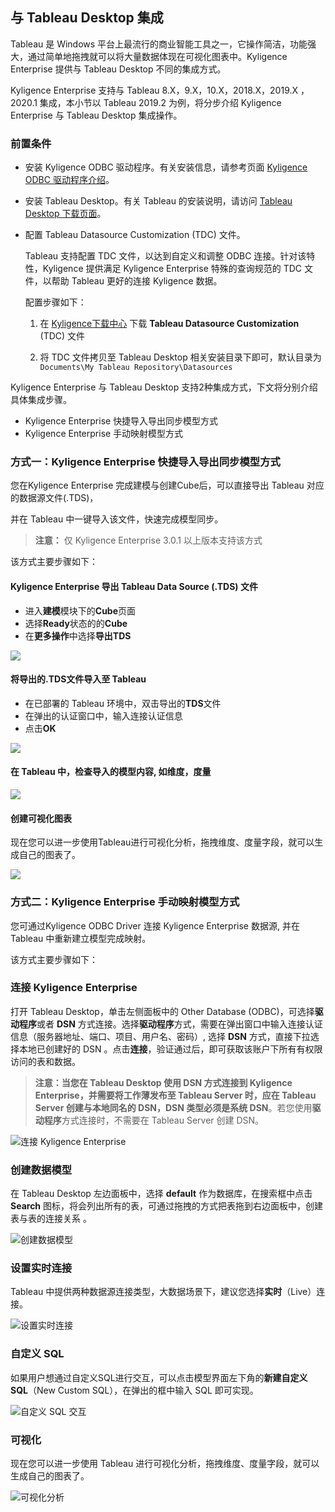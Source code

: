 ## 与 Tableau Desktop 集成

Tableau 是 Windows 平台上最流行的商业智能工具之一，它操作简洁，功能强大，通过简单地拖拽就可以将大量数据体现在可视化图表中。Kyligence Enterprise 提供与 Tableau Desktop 不同的集成方式。

Kyligence Enterprise 支持与 Tableau 8.X，9.X，10.X，2018.X，2019.X ，2020.1 集成，本小节以 Tableau 2019.2 为例，将分步介绍 Kyligence Enterprise 与 Tableau Desktop 集成操作。

### 前置条件

- 安装 Kyligence ODBC 驱动程序。有关安装信息，请参考页面 [Kyligence ODBC 驱动程序介绍](../../driver/odbc/README.md)。

- 安装 Tableau Desktop。有关 Tableau 的安装说明，请访问 [Tableau Desktop 下载页面](https://www.tableau.com/zh-cn/support/releases)。

- 配置 Tableau Datasource Customization (TDC) 文件。

  Tableau 支持配置 TDC 文件，以达到自定义和调整 ODBC 连接。针对该特性，Kyligence 提供满足 Kyligence Enterprise 特殊的查询规范的 TDC 文件，以帮助 Tableau 更好的连接 Kyligence 数据。

  配置步骤如下：

  1. 在 [Kyligence下载中心](http://download.kyligence.io/#/download) 下载 **Tableau Datasource Customization** (TDC) 文件

  2. 将 TDC 文件拷贝至 Tableau Desktop 相关安装目录下即可，默认目录为 ` Documents\My Tableau Repository\Datasources`
  

Kyligence Enterprise 与 Tableau Desktop 支持2种集成方式，下文将分别介绍具体集成步骤。

- Kyligence Enterprise 快捷导入导出同步模型方式
- Kyligence Enterprise 手动映射模型方式


### 方式一：Kyligence Enterprise 快捷导入导出同步模型方式

您在Kyligence Enterprise 完成建模与创建Cube后，可以直接导出 Tableau 对应的数据源文件(.TDS)，

并在 Tableau 中一键导入该文件，快速完成模型同步。

> **注意：** 仅 Kyligence Enterprise 3.0.1 以上版本支持该方式

该方式主要步骤如下：

#### Kyligence Enterprise 导出 Tableau Data Source (.TDS) 文件

- 进入**建模**模块下的**Cube**页面
- 选择**Ready**状态的的**Cube**
- 在**更多操作**中选择**导出TDS** 

![](../../images/tableau_desktop/1_Export_TDS.png)

#### 将导出的.TDS文件导入至 Tableau

- 在已部署的 Tableau 环境中，双击导出的**TDS**文件
- 在弹出的认证窗口中，输入连接认证信息
- 点击**OK**

![](../../images/tableau_desktop/2_Connect_Information.png)

#### 在 Tableau 中，检查导入的模型内容, 如维度，度量

![](../../images/tableau_desktop/3_Review_Dimension_Measure.png)

#### 创建可视化图表

现在您可以进一步使用Tableau进行可视化分析，拖拽维度、度量字段，就可以生成自己的图表了。

![](../../images/tableau_desktop/4_Charts.png)



### 方式二：Kyligence Enterprise 手动映射模型方式 

您可通过Kyligence ODBC Driver 连接 Kyligence Enterprise 数据源, 并在 Tableau 中重新建立模型完成映射。

该方式主要步骤如下：


### 连接 Kyligence Enterprise

打开 Tableau Desktop，单击左侧面板中的 Other Database (ODBC)，可选择**驱动程序**或者 **DSN** 方式连接。选择**驱动程序**方式，需要在弹出窗口中输入连接认证信息（服务器地址、端口、项目、用户名、密码）, 选择 **DSN** 方式，直接下拉选择本地已创建好的 DSN 。点击**连接**，验证通过后，即可获取该账户下所有有权限访问的表和数据。 

> **注意：**当您在 Tableau Desktop 使用 **DSN** 方式连接到 Kyligence Enterprise，并需要将工作薄发布至 Tableau Server 时，应在 Tableau Server 创建与本地同名的 DSN，DSN 类型必须是**系统 DSN**。若您使用**驱动程序**方式连接时，不需要在 Tableau Server 创建 DSN。

![连接 Kyligence Enterprise](../../images/tableau_desktop/5_ODBC.png)

### 创建数据模型

在 Tableau Desktop 左边面板中，选择 **default** 作为数据库，在搜索框中点击 **Search** 图标，将会列出所有的表，可通过拖拽的方式把表拖到右边面板中，创建表与表的连接关系 。

![创建数据模型](../../images/tableau_desktop/6_MODEL.png)

### 设置实时连接

Tableau 中提供两种数据源连接类型，大数据场景下，建议您选择**实时**（Live）连接。

![设置实时连接](../../images/tableau_desktop/7_LIVE.png)

### 自定义 SQL

如果用户想通过自定义SQL进行交互，可以点击模型界面左下角的**新建自定义 SQL**（New Custom SQL），在弹出的框中输入 SQL 即可实现。

![自定义 SQL 交互](../../images/tableau_desktop/8_Custom_SQL.png)

### 可视化

现在您可以进一步使用 Tableau 进行可视化分析，拖拽维度、度量字段，就可以生成自己的图表了。

![可视化分析](../../images/tableau_desktop/4_Charts.png)



